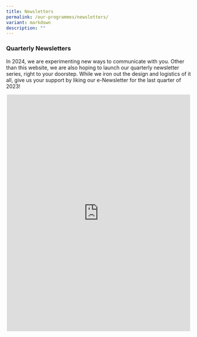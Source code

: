 ```yaml
---
title: Newsletters
permalink: /our-programmes/newsletters/
variant: markdown
description: ""
---
```

<h3><strong>Quarterly Newsletters</strong></h3><p>In 2024, we are experimenting new ways to communicate with you. Other than this website, we are also hoping to launch our quarterly newsletter series, right to your doorstep. While we iron out the design and logistics of it all, give us your support by liking our e-Newsletter for the last quarter of 2023!</p><div class="iframe-wrapper"><div style="text-align:center;"><iframe style="border:none;overflow:hidden" height="645" width="500" allowfullscreen="true" frameborder="0" src="https://www.facebook.com/plugins/post.php?href=https%3A%2F%2Fwww.facebook.com%2FOurKebunBaru%2Fposts%2F734935905337032&amp;show_text=true&amp;width=500"></iframe></div><p></p></div>